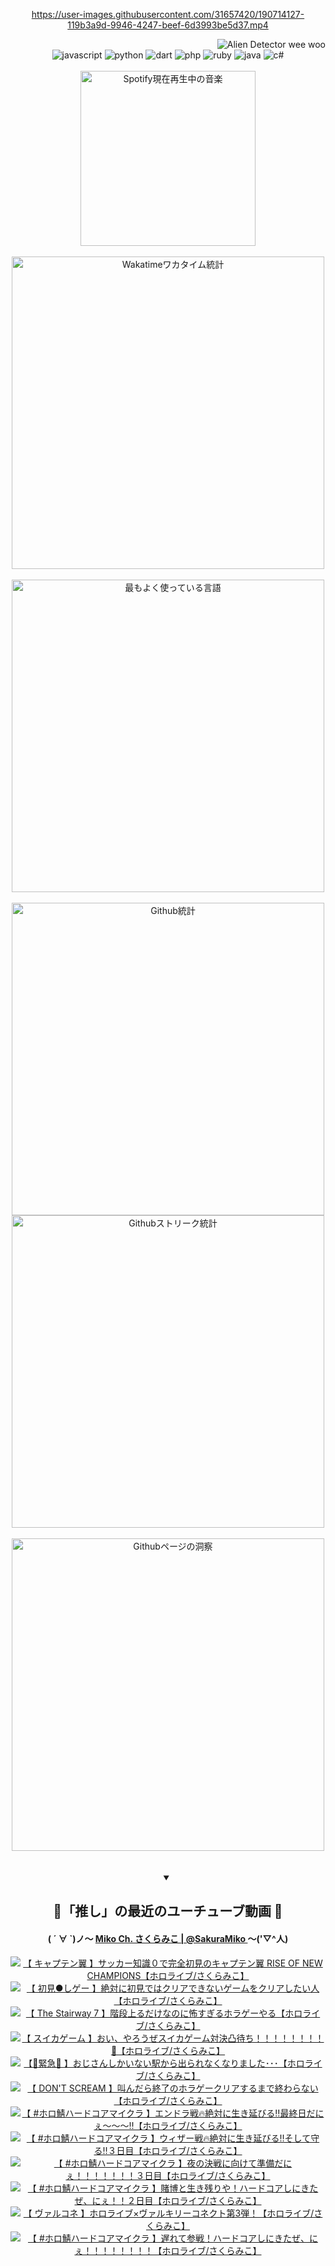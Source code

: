 <!-- START: HERO IMAGE GIF ////////// ////////// ////////// -->
<!-- <img src="@/../assets/img/gaming/ghost-of-tsushima.gif" width="100%"  alt="nellyXinwei's Hero Gif Image"/> -->
<!-- END: HERO IMAGE GIF ////////// ////////// ////////// -->

<div align="center" >  
  
<!-- START:ワンピース 第1015話「ルフィはRED ROCを使う」 -->
<https://user-images.githubusercontent.com/31657420/190714127-119b3a9d-9946-4247-beef-6d3993be5d37.mp4>
<!-- END:ワンピース 第1015話「ルフィはRED ROCを使う」 -->

<!-- START:VISITOR COUNTER -->
<div width="100%" align="right">
<img src="https://komarev.com/ghpvc/?username=nellyXinwei&label=🛸&color=grey&style=for-the-badge&labelcolor=ffffff" alt="Alien Detector wee woo"/>
</div>
<!-- END:VISITOR COUNTER -->

<!-- START: PROGRAMMING LANGUAGES -->
<!-- 色彩 Color Scheme:
#961E3A, #8A0D42, #5A0640, #4F265E, #2B355A, #3E759B, #CC4246,
#BB2649, #AD1052, #700750, #633075, #364270, #4E92C2, #FF5357
Sauce: https://www.webcreatorbox.com/inspiration/pantone-2023
-->

<img src="https://img.shields.io/badge/javascript%20-%23BB2649.svg?&style=for-the-badge&logo=javascript&logoColor=white&labelColor=961E3A" alt="javascript"/>
<img src="https://img.shields.io/badge/python%20-%23AD1052.svg?&style=for-the-badge&logo=python&logoColor=white&labelColor=8A0D42" alt="python" />
<img src="https://img.shields.io/badge/dart%20-%23700750.svg?&style=for-the-badge&logo=dart&logoColor=white&labelColor=5A0640" alt="dart"/>
<img src="https://img.shields.io/badge/php%20-%23633075.svg?&style=for-the-badge&logo=php&logoColor=white&labelColor=4F265E" alt="php"/>
<img src="https://img.shields.io/badge/ruby%20-%23364270.svg?&style=for-the-badge&logo=ruby&logoColor=white&labelColor=2B355A" alt="ruby"/>
<img src="https://img.shields.io/badge/java%20-%234E92C2.svg?&style=for-the-badge&logo=openjdk&logoColor=white&labelColor=3E759B" alt="java"/>
<img src="https://img.shields.io/badge/c%23-%23FF5357.svg?style=for-the-badge&logo=c-sharp&logoColor=white&labelColor=CC4246" alt="c#"/>  
<!-- END: PROGRAMMING LANGUAGES -->

<br>
<br>

<!-- START: MUSIC STATUS -->
  <!-- <a href="https://newojima-gsrs-20220114.vercel.app/api/now-playing?open">
    <img src="https://newojima-gsrs-20220114.vercel.app/api/now-playing" alt="Spotify現在再生中の音楽">
  </a> -->
  <img src="https://newojima-grss-20230114.vercel.app/api/spotify?border_color=transparent" alt="Spotify現在再生中の音楽" width="280px">
<!-- END: MUSIC STATUS -->

<br>
<br>

<!-- START: GITHUB STATUS -->
<!-- 色彩 Color Scheme:  #BB2649, #AD1052, #700750, #633075 -->
<img align="center" src="https://newojima-grs-20230109.vercel.app/api/wakatime?username=njtalba5127&layout=compact&langs_count=10&locale=ja&hide_title=false&title_color=fff&hide_border=true&text_color=fff&bg_color=BB2649,BB2649,633075,633075&hide=other,css,html,bash,xml,git%20config,makefile,properties,yaml,markdown,text,json,jsx" alt="Wakatimeワカタイム統計" width="500px"/>

<br>
<br>

<!-- 色彩 Color Scheme:  #633075, #364270, #4E92C2 -->
  <img align="center" src="https://newojima-grs-20230109.vercel.app/api/top-langs?username=njtalba5127&layout=compact&text_color=fff&icon_color=fff&hide_border=true&&locale=ja&hide_title=false&title_color=fff&include_all_commits=true&card_width=445&langs_count=11&hide=c%23,powershell,shaderlab,hlsl,makefile,jupyter%20notebook,python,html,css,shell,batchfile,less,liquid,hack,scss&bg_color=4F265E,633075,4E92C2" alt="最もよく使っている言語" width="500px"/>

<br>
<br>

<!-- 色彩 Color Scheme:  #4E92C2, #FF5357 -->
  <img align="center" src="https://newojima-grs-20230109.vercel.app/api?username=njtalba5127&rank_icon=github&show_icons=true&&locale=ja&title_color=fff&text_color=fff&icon_color=fff&hide_border=true&hide_title=false&count_private=true&include_all_commits=true&card_width=495&disable_animations=true&bg_color=4E92C2,4E92C2,FF5357" alt="Github統計" width="500px"/>

<br>

<img align="center" src="https://streak-stats.demolab.com?user=njtalba5127&theme=dark&hide_border=true&locale=ja&ring=BB2649&stroke=222222&background=151515&sideLabels=BB2649&currStreakLabel=ffffff&border=BB2649&fire=FF5357&currStreakNum=ffffff&sideNums=FF5357&dates=ffffff" alt="Githubストリーク統計" width="500px"/>

<br>
<br>

  <img align="center" width="500px" src="@/../assets/img/page-insights.svg" alt="Githubページの洞察"/>
  
</div>
<!-- END: GITHUB STATUS -->

<br>
<br>

<div align="center">
<details open>
  <summary>

  </summary>

  <h2 align="center">🌸「推し」の最近のユーチューブ動画 🌸</h2>
  <h4>
  ( ´ ∀ `)ノ～ 
  <a href="https://www.youtube.com/@SakuraMiko">Miko Ch. さくらみこ | @SakuraMiko
  </a>
   ～('▽^人)
  </h4>

  <!-- BEGIN YOUTUBE-CARDS -->
<a href="https://www.youtube.com/watch?v=ysx6LjSbabY"><img src="https://ytcards.demolab.com/?id=ysx6LjSbabY&title=%E3%80%90+%E3%82%AD%E3%83%A3%E3%83%97%E3%83%86%E3%83%B3%E7%BF%BC+%E3%80%91%E3%82%B5%E3%83%83%E3%82%AB%E3%83%BC%E7%9F%A5%E8%AD%98%EF%BC%90%E3%81%A7%E5%AE%8C%E5%85%A8%E5%88%9D%E8%A6%8B%E3%81%AE%E3%82%AD%E3%83%A3%E3%83%97%E3%83%86%E3%83%B3%E7%BF%BC+RISE+OF+NEW+CHAMPIONS%E3%80%90%E3%83%9B%E3%83%AD%E3%83%A9%E3%82%A4%E3%83%96%2F%E3%81%95%E3%81%8F%E3%82%89%E3%81%BF%E3%81%93%E3%80%91&lang=ja&timestamp=1716795358&background_color=%230d1117&title_color=%23ffffff&stats_color=%23dedede&max_title_lines=1&width=187&border_radius=5&duration=0" alt="【 キャプテン翼 】サッカー知識０で完全初見のキャプテン翼 RISE OF NEW CHAMPIONS【ホロライブ/さくらみこ】" title="【 キャプテン翼 】サッカー知識０で完全初見のキャプテン翼 RISE OF NEW CHAMPIONS【ホロライブ/さくらみこ】"></a>
<a href="https://www.youtube.com/watch?v=OUha8JysgIo"><img src="https://ytcards.demolab.com/?id=OUha8JysgIo&title=%E3%80%90+%E5%88%9D%E8%A6%8B%E2%97%8F%E3%81%97%E3%82%B2%E3%83%BC+%E3%80%91%E7%B5%B6%E5%AF%BE%E3%81%AB%E5%88%9D%E8%A6%8B%E3%81%A7%E3%81%AF%E3%82%AF%E3%83%AA%E3%82%A2%E3%81%A7%E3%81%8D%E3%81%AA%E3%81%84%E3%82%B2%E3%83%BC%E3%83%A0%E3%82%92%E3%82%AF%E3%83%AA%E3%82%A2%E3%81%97%E3%81%9F%E3%81%84%E4%BA%BA%E3%80%90%E3%83%9B%E3%83%AD%E3%83%A9%E3%82%A4%E3%83%96%2F%E3%81%95%E3%81%8F%E3%82%89%E3%81%BF%E3%81%93%E3%80%91&lang=ja&timestamp=1716740455&background_color=%230d1117&title_color=%23ffffff&stats_color=%23dedede&max_title_lines=1&width=187&border_radius=5&duration=14614" alt="【 初見●しゲー 】絶対に初見ではクリアできないゲームをクリアしたい人【ホロライブ/さくらみこ】" title="【 初見●しゲー 】絶対に初見ではクリアできないゲームをクリアしたい人【ホロライブ/さくらみこ】"></a>
<a href="https://www.youtube.com/watch?v=F7d-DHxLgiQ"><img src="https://ytcards.demolab.com/?id=F7d-DHxLgiQ&title=%E3%80%90+The+Stairway+7+%E3%80%91%E9%9A%8E%E6%AE%B5%E4%B8%8A%E3%82%8B%E3%81%A0%E3%81%91%E3%81%AA%E3%81%AE%E3%81%AB%E6%80%96%E3%81%99%E3%81%8E%E3%82%8B%E3%83%9B%E3%83%A9%E3%82%B2%E3%83%BC%E3%82%84%E3%82%8B%E3%80%90%E3%83%9B%E3%83%AD%E3%83%A9%E3%82%A4%E3%83%96%2F%E3%81%95%E3%81%8F%E3%82%89%E3%81%BF%E3%81%93%E3%80%91&lang=ja&timestamp=1716550073&background_color=%230d1117&title_color=%23ffffff&stats_color=%23dedede&max_title_lines=1&width=187&border_radius=5&duration=4879" alt="【 The Stairway 7 】階段上るだけなのに怖すぎるホラゲーやる【ホロライブ/さくらみこ】" title="【 The Stairway 7 】階段上るだけなのに怖すぎるホラゲーやる【ホロライブ/さくらみこ】"></a>
<a href="https://www.youtube.com/watch?v=xNCA9fDK0WA"><img src="https://ytcards.demolab.com/?id=xNCA9fDK0WA&title=%E3%80%90+%E3%82%B9%E3%82%A4%E3%82%AB%E3%82%B2%E3%83%BC%E3%83%A0+%E3%80%91%E3%81%8A%E3%81%84%E3%80%81%E3%82%84%E3%82%8D%E3%81%86%E3%81%9C%E3%82%B9%E3%82%A4%E3%82%AB%E3%82%B2%E3%83%BC%E3%83%A0%E5%AF%BE%E6%B1%BA%E5%87%B8%E5%BE%85%E3%81%A1%EF%BC%81%EF%BC%81%EF%BC%81%EF%BC%81%EF%BC%81%EF%BC%81%EF%BC%81%EF%BC%81%F0%9F%8D%89%E3%80%90%E3%83%9B%E3%83%AD%E3%83%A9%E3%82%A4%E3%83%96%2F%E3%81%95%E3%81%8F%E3%82%89%E3%81%BF%E3%81%93%E3%80%91&lang=ja&timestamp=1716472836&background_color=%230d1117&title_color=%23ffffff&stats_color=%23dedede&max_title_lines=1&width=187&border_radius=5&duration=6785" alt="【 スイカゲーム 】おい、やろうぜスイカゲーム対決凸待ち！！！！！！！！🍉【ホロライブ/さくらみこ】" title="【 スイカゲーム 】おい、やろうぜスイカゲーム対決凸待ち！！！！！！！！🍉【ホロライブ/さくらみこ】"></a>
<a href="https://www.youtube.com/watch?v=ejyJWBnpya4"><img src="https://ytcards.demolab.com/?id=ejyJWBnpya4&title=%E3%80%90%F0%9F%9A%A8%E7%B7%8A%E6%80%A5%F0%9F%9A%A8+%E3%80%91%E3%81%8A%E3%81%98%E3%81%95%E3%82%93%E3%81%97%E3%81%8B%E3%81%84%E3%81%AA%E3%81%84%E9%A7%85%E3%81%8B%E3%82%89%E5%87%BA%E3%82%89%E3%82%8C%E3%81%AA%E3%81%8F%E3%81%AA%E3%82%8A%E3%81%BE%E3%81%97%E3%81%9F%EF%BD%A5%EF%BD%A5%EF%BD%A5%E3%80%90%E3%83%9B%E3%83%AD%E3%83%A9%E3%82%A4%E3%83%96%2F%E3%81%95%E3%81%8F%E3%82%89%E3%81%BF%E3%81%93%E3%80%91&lang=ja&timestamp=1716304988&background_color=%230d1117&title_color=%23ffffff&stats_color=%23dedede&max_title_lines=1&width=187&border_radius=5&duration=7889" alt="【🚨緊急🚨 】おじさんしかいない駅から出られなくなりました･･･【ホロライブ/さくらみこ】" title="【🚨緊急🚨 】おじさんしかいない駅から出られなくなりました･･･【ホロライブ/さくらみこ】"></a>
<a href="https://www.youtube.com/watch?v=ETB0BZcREAI"><img src="https://ytcards.demolab.com/?id=ETB0BZcREAI&title=%E3%80%90+DON%27T+SCREAM++%E3%80%91%E5%8F%AB%E3%82%93%E3%81%A0%E3%82%89%E7%B5%82%E4%BA%86%E3%81%AE%E3%83%9B%E3%83%A9%E3%82%B2%E3%83%BC%E3%82%AF%E3%83%AA%E3%82%A2%E3%81%99%E3%82%8B%E3%81%BE%E3%81%A7%E7%B5%82%E3%82%8F%E3%82%89%E3%81%AA%E3%81%84%E3%80%90%E3%83%9B%E3%83%AD%E3%83%A9%E3%82%A4%E3%83%96%2F%E3%81%95%E3%81%8F%E3%82%89%E3%81%BF%E3%81%93%E3%80%91&lang=ja&timestamp=1716211672&background_color=%230d1117&title_color=%23ffffff&stats_color=%23dedede&max_title_lines=1&width=187&border_radius=5&duration=8118" alt="【 DON'T SCREAM  】叫んだら終了のホラゲークリアするまで終わらない【ホロライブ/さくらみこ】" title="【 DON'T SCREAM  】叫んだら終了のホラゲークリアするまで終わらない【ホロライブ/さくらみこ】"></a>
<a href="https://www.youtube.com/watch?v=R8ymedfzWVw"><img src="https://ytcards.demolab.com/?id=R8ymedfzWVw&title=%E3%80%90+%23%E3%83%9B%E3%83%AD%E9%AF%96%E3%83%8F%E3%83%BC%E3%83%89%E3%82%B3%E3%82%A2%E3%83%9E%E3%82%A4%E3%82%AF%E3%83%A9+%E3%80%91%E3%82%A8%E3%83%B3%E3%83%89%E3%83%A9%E6%88%A6%F0%9F%94%A5%E7%B5%B6%E5%AF%BE%E3%81%AB%E7%94%9F%E3%81%8D%E5%BB%B6%E3%81%B3%E3%82%8B%E2%80%BC%E6%9C%80%E7%B5%82%E6%97%A5%E3%81%A0%E3%81%AB%E3%81%87%EF%BD%9E%EF%BD%9E%EF%BD%9E%E2%80%BC%E3%80%90%E3%83%9B%E3%83%AD%E3%83%A9%E3%82%A4%E3%83%96%2F%E3%81%95%E3%81%8F%E3%82%89%E3%81%BF%E3%81%93%E3%80%91&lang=ja&timestamp=1716124543&background_color=%230d1117&title_color=%23ffffff&stats_color=%23dedede&max_title_lines=1&width=187&border_radius=5&duration=6917" alt="【 #ホロ鯖ハードコアマイクラ 】エンドラ戦🔥絶対に生き延びる‼最終日だにぇ～～～‼【ホロライブ/さくらみこ】" title="【 #ホロ鯖ハードコアマイクラ 】エンドラ戦🔥絶対に生き延びる‼最終日だにぇ～～～‼【ホロライブ/さくらみこ】"></a>
<a href="https://www.youtube.com/watch?v=gZ_36OqdlIw"><img src="https://ytcards.demolab.com/?id=gZ_36OqdlIw&title=%E3%80%90+%23%E3%83%9B%E3%83%AD%E9%AF%96%E3%83%8F%E3%83%BC%E3%83%89%E3%82%B3%E3%82%A2%E3%83%9E%E3%82%A4%E3%82%AF%E3%83%A9+%E3%80%91%E3%82%A6%E3%82%A3%E3%82%B6%E3%83%BC%E6%88%A6%F0%9F%94%A5%E7%B5%B6%E5%AF%BE%E3%81%AB%E7%94%9F%E3%81%8D%E5%BB%B6%E3%81%B3%E3%82%8B%E2%80%BC%E3%81%9D%E3%81%97%E3%81%A6%E5%AE%88%E3%82%8B%E2%80%BC%EF%BC%93%E6%97%A5%E7%9B%AE%E3%80%90%E3%83%9B%E3%83%AD%E3%83%A9%E3%82%A4%E3%83%96%2F%E3%81%95%E3%81%8F%E3%82%89%E3%81%BF%E3%81%93%E3%80%91&lang=ja&timestamp=1716044416&background_color=%230d1117&title_color=%23ffffff&stats_color=%23dedede&max_title_lines=1&width=187&border_radius=5&duration=6641" alt="【 #ホロ鯖ハードコアマイクラ 】ウィザー戦🔥絶対に生き延びる‼そして守る‼３日目【ホロライブ/さくらみこ】" title="【 #ホロ鯖ハードコアマイクラ 】ウィザー戦🔥絶対に生き延びる‼そして守る‼３日目【ホロライブ/さくらみこ】"></a>
<a href="https://www.youtube.com/watch?v=P9GQpDb9pzg"><img src="https://ytcards.demolab.com/?id=P9GQpDb9pzg&title=%E3%80%90+%23%E3%83%9B%E3%83%AD%E9%AF%96%E3%83%8F%E3%83%BC%E3%83%89%E3%82%B3%E3%82%A2%E3%83%9E%E3%82%A4%E3%82%AF%E3%83%A9+%E3%80%91%E5%A4%9C%E3%81%AE%E6%B1%BA%E6%88%A6%E3%81%AB%E5%90%91%E3%81%91%E3%81%A6%E6%BA%96%E5%82%99%E3%81%A0%E3%81%AB%E3%81%87%EF%BC%81%EF%BC%81%EF%BC%81%EF%BC%81%EF%BC%81%EF%BC%81%EF%BC%81%EF%BC%93%E6%97%A5%E7%9B%AE%E3%80%90%E3%83%9B%E3%83%AD%E3%83%A9%E3%82%A4%E3%83%96%2F%E3%81%95%E3%81%8F%E3%82%89%E3%81%BF%E3%81%93%E3%80%91&lang=ja&timestamp=1716030720&background_color=%230d1117&title_color=%23ffffff&stats_color=%23dedede&max_title_lines=1&width=187&border_radius=5&duration=25584" alt="【 #ホロ鯖ハードコアマイクラ 】夜の決戦に向けて準備だにぇ！！！！！！！３日目【ホロライブ/さくらみこ】" title="【 #ホロ鯖ハードコアマイクラ 】夜の決戦に向けて準備だにぇ！！！！！！！３日目【ホロライブ/さくらみこ】"></a>
<a href="https://www.youtube.com/watch?v=Rn_KrIVTIsk"><img src="https://ytcards.demolab.com/?id=Rn_KrIVTIsk&title=%E3%80%90+%23%E3%83%9B%E3%83%AD%E9%AF%96%E3%83%8F%E3%83%BC%E3%83%89%E3%82%B3%E3%82%A2%E3%83%9E%E3%82%A4%E3%82%AF%E3%83%A9+%E3%80%91%E8%B3%AD%E5%8D%9A%E3%81%A8%E7%94%9F%E3%81%8D%E6%AE%8B%E3%82%8A%E3%82%84%EF%BC%81%E3%83%8F%E3%83%BC%E3%83%89%E3%82%B3%E3%82%A2%E3%81%97%E3%81%AB%E3%81%8D%E3%81%9F%E3%81%9C%E3%80%81%E3%81%AB%E3%81%87%EF%BC%81%EF%BC%81%EF%BC%92%E6%97%A5%E7%9B%AE%E3%80%90%E3%83%9B%E3%83%AD%E3%83%A9%E3%82%A4%E3%83%96%2F%E3%81%95%E3%81%8F%E3%82%89%E3%81%BF%E3%81%93%E3%80%91&lang=ja&timestamp=1715959541&background_color=%230d1117&title_color=%23ffffff&stats_color=%23dedede&max_title_lines=1&width=187&border_radius=5&duration=14746" alt="【 #ホロ鯖ハードコアマイクラ 】賭博と生き残りや！ハードコアしにきたぜ、にぇ！！２日目【ホロライブ/さくらみこ】" title="【 #ホロ鯖ハードコアマイクラ 】賭博と生き残りや！ハードコアしにきたぜ、にぇ！！２日目【ホロライブ/さくらみこ】"></a>
<a href="https://www.youtube.com/watch?v=bNuCCgTJbuI"><img src="https://ytcards.demolab.com/?id=bNuCCgTJbuI&title=%E3%80%90+%E3%83%B4%E3%82%A1%E3%83%AB%E3%82%B3%E3%83%8D+%E3%80%91%E3%83%9B%E3%83%AD%E3%83%A9%E3%82%A4%E3%83%96%C3%97%E3%83%B4%E3%82%A1%E3%83%AB%E3%82%AD%E3%83%AA%E3%83%BC%E3%82%B3%E3%83%8D%E3%82%AF%E3%83%88%E7%AC%AC3%E5%BC%BE%EF%BC%81%E3%80%90%E3%83%9B%E3%83%AD%E3%83%A9%E3%82%A4%E3%83%96%2F%E3%81%95%E3%81%8F%E3%82%89%E3%81%BF%E3%81%93%E3%80%91&lang=ja&timestamp=1715943328&background_color=%230d1117&title_color=%23ffffff&stats_color=%23dedede&max_title_lines=1&width=187&border_radius=5&duration=2933" alt="【 ヴァルコネ 】ホロライブ×ヴァルキリーコネクト第3弾！【ホロライブ/さくらみこ】" title="【 ヴァルコネ 】ホロライブ×ヴァルキリーコネクト第3弾！【ホロライブ/さくらみこ】"></a>
<a href="https://www.youtube.com/watch?v=2WGWaxaoT8E"><img src="https://ytcards.demolab.com/?id=2WGWaxaoT8E&title=%E3%80%90+%23%E3%83%9B%E3%83%AD%E9%AF%96%E3%83%8F%E3%83%BC%E3%83%89%E3%82%B3%E3%82%A2%E3%83%9E%E3%82%A4%E3%82%AF%E3%83%A9+%E3%80%91%E9%81%85%E3%82%8C%E3%81%A6%E5%8F%82%E6%88%A6%EF%BC%81%E3%83%8F%E3%83%BC%E3%83%89%E3%82%B3%E3%82%A2%E3%81%97%E3%81%AB%E3%81%8D%E3%81%9F%E3%81%9C%E3%80%81%E3%81%AB%E3%81%87%EF%BC%81%EF%BC%81%EF%BC%81%EF%BC%81%EF%BC%81%EF%BC%81%EF%BC%81%EF%BC%81%E3%80%90%E3%83%9B%E3%83%AD%E3%83%A9%E3%82%A4%E3%83%96%2F%E3%81%95%E3%81%8F%E3%82%89%E3%81%BF%E3%81%93%E3%80%91&lang=ja&timestamp=1715883814&background_color=%230d1117&title_color=%23ffffff&stats_color=%23dedede&max_title_lines=1&width=187&border_radius=5&duration=21452" alt="【 #ホロ鯖ハードコアマイクラ 】遅れて参戦！ハードコアしにきたぜ、にぇ！！！！！！！！【ホロライブ/さくらみこ】" title="【 #ホロ鯖ハードコアマイクラ 】遅れて参戦！ハードコアしにきたぜ、にぇ！！！！！！！！【ホロライブ/さくらみこ】"></a>
<!-- END YOUTUBE-CARDS -->

</div>
  
</details>

